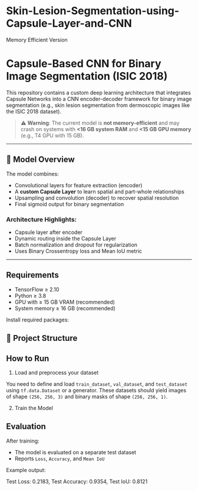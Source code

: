 # Skin-Lesion-Segmentation-using-Capsule-Layer-and-CNN
 Memory Efficient Version
# Capsule-Based CNN for Binary Image Segmentation (ISIC 2018)

This repository contains a custom deep learning architecture that integrates Capsule Networks into a CNN encoder-decoder framework for binary image segmentation (e.g., skin lesion segmentation from dermoscopic images like the ISIC 2018 dataset).

> ⚠️ **Warning**: The current model is **not memory-efficient** and may crash on systems with **<16 GB system RAM** and **<15 GB GPU memory** (e.g., T4 GPU with 15 GB).

---

## 🧠 Model Overview

The model combines:
- Convolutional layers for feature extraction (encoder)
- A **custom Capsule Layer** to learn spatial and part-whole relationships
- Upsampling and convolution (decoder) to recover spatial resolution
- Final sigmoid output for binary segmentation

### Architecture Highlights:
- Capsule layer after encoder
- Dynamic routing inside the Capsule Layer
- Batch normalization and dropout for regularization
- Uses Binary Crossentropy loss and Mean IoU metric

---




## Requirements

- TensorFlow ≥ 2.10  
- Python ≥ 3.8  
- GPU with ≥ 15 GB VRAM (recommended)  
- System memory ≥ 16 GB (recommended)

Install required packages:



## 📁 Project Structure





## How to Run

1. Load and preprocess your dataset

You need to define and load `train_dataset`, `val_dataset`, and `test_dataset` using `tf.data.Dataset` or a generator. These datasets should yield images of shape `(256, 256, 3)` and binary masks of shape `(256, 256, 1)`.

2. Train the Model


## Evaluation

After training:
- The model is evaluated on a separate test dataset
- Reports `Loss`, `Accuracy`, and `Mean IoU`

Example output:

Test Loss: 0.2183, Test Accuracy: 0.9354, Test IoU: 0.8121
